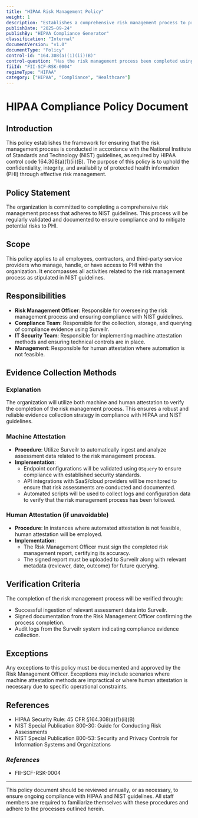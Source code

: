 ```yaml
---
title: "HIPAA Risk Management Policy"
weight: 1
description: "Establishes a comprehensive risk management process to protect PHI in compliance with HIPAA and NIST guidelines."
publishDate: "2025-09-24"
publishBy: "HIPAA Compliance Generator"
classification: "Internal"
documentVersion: "v1.0"
documentType: "Policy"
control-id: "164.308(a)(1)(ii)(B)"
control-question: "Has the risk management process been completed using IAW NIST Guidelines? (R)"
fiiId: "FII-SCF-RSK-0004"
regimeType: "HIPAA"
category: ["HIPAA", "Compliance", "Healthcare"]
---
```


# HIPAA Compliance Policy Document

## Introduction
This policy establishes the framework for ensuring that the risk management process is conducted in accordance with the National Institute of Standards and Technology (NIST) guidelines, as required by HIPAA control code 164.308(a)(1)(ii)(B). The purpose of this policy is to uphold the confidentiality, integrity, and availability of protected health information (PHI) through effective risk management.

## Policy Statement
The organization is committed to completing a comprehensive risk management process that adheres to NIST guidelines. This process will be regularly validated and documented to ensure compliance and to mitigate potential risks to PHI.

## Scope
This policy applies to all employees, contractors, and third-party service providers who manage, handle, or have access to PHI within the organization. It encompasses all activities related to the risk management process as stipulated in NIST guidelines.

## Responsibilities
- **Risk Management Officer**: Responsible for overseeing the risk management process and ensuring compliance with NIST guidelines.
- **Compliance Team**: Responsible for the collection, storage, and querying of compliance evidence using Surveilr.
- **IT Security Team**: Responsible for implementing machine attestation methods and ensuring technical controls are in place.
- **Management**: Responsible for human attestation where automation is not feasible.

## Evidence Collection Methods

### Explanation
The organization will utilize both machine and human attestation to verify the completion of the risk management process. This ensures a robust and reliable evidence collection strategy in compliance with HIPAA and NIST guidelines.

### Machine Attestation
- **Procedure**: Utilize Surveilr to automatically ingest and analyze assessment data related to the risk management process.
- **Implementation**: 
  - Endpoint configurations will be validated using `OSquery` to ensure compliance with established security standards.
  - API integrations with SaaS/cloud providers will be monitored to ensure that risk assessments are conducted and documented.
  - Automated scripts will be used to collect logs and configuration data to verify that the risk management process has been followed.

### Human Attestation (if unavoidable)
- **Procedure**: In instances where automated attestation is not feasible, human attestation will be employed.
- **Implementation**: 
  - The Risk Management Officer must sign the completed risk management report, certifying its accuracy.
  - The signed report must be uploaded to Surveilr along with relevant metadata (reviewer, date, outcome) for future querying.

## Verification Criteria
The completion of the risk management process will be verified through:
- Successful ingestion of relevant assessment data into Surveilr.
- Signed documentation from the Risk Management Officer confirming the process completion.
- Audit logs from the Surveilr system indicating compliance evidence collection.

## Exceptions
Any exceptions to this policy must be documented and approved by the Risk Management Officer. Exceptions may include scenarios where machine attestation methods are impractical or where human attestation is necessary due to specific operational constraints.

## References
- HIPAA Security Rule: 45 CFR §164.308(a)(1)(ii)(B)
- NIST Special Publication 800-30: Guide for Conducting Risk Assessments
- NIST Special Publication 800-53: Security and Privacy Controls for Information Systems and Organizations

### _References_
- FII-SCF-RSK-0004

---

This policy document should be reviewed annually, or as necessary, to ensure ongoing compliance with HIPAA and NIST guidelines. All staff members are required to familiarize themselves with these procedures and adhere to the processes outlined herein.
